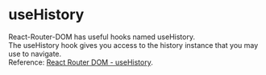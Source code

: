 # useHistory

React-Router-DOM has useful hooks named useHistory.  
The useHistory hook gives you access to the history instance that you may use to navigate.  
Reference: [React Router DOM - useHistory](https://reactrouter.com/web/api/Hooks/usehistory).
